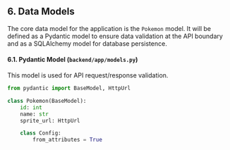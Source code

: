 ## 6. Data Models

The core data model for the application is the `Pokemon` model. It will be defined as a Pydantic model to ensure data validation at the API boundary and as a SQLAlchemy model for database persistence.

#### 6.1. Pydantic Model (`backend/app/models.py`)

This model is used for API request/response validation.

```python
from pydantic import BaseModel, HttpUrl

class Pokemon(BaseModel):
    id: int
    name: str
    sprite_url: HttpUrl

    class Config:
        from_attributes = True
```
